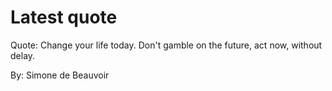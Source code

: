 # Latest quote 

Quote: Change your life today. Don't gamble on the future, act now, without delay. 

By: Simone de Beauvoir